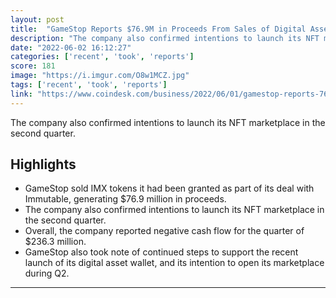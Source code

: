 ```yaml
---
layout: post
title:  "GameStop Reports $76.9M in Proceeds From Sales of Digital Assets in First Quarter"
description: "The company also confirmed intentions to launch its NFT marketplace in the second quarter."
date: "2022-06-02 16:12:27"
categories: ['recent', 'took', 'reports']
score: 181
image: "https://i.imgur.com/O8w1MCZ.jpg"
tags: ['recent', 'took', 'reports']
link: "https://www.coindesk.com/business/2022/06/01/gamestop-reports-769m-in-proceeds-from-sales-of-digital-assets-in-first-quarter/"
---
```


The company also confirmed intentions to launch its NFT marketplace in the second quarter.

## Highlights

- GameStop sold IMX tokens it had been granted as part of its deal with Immutable, generating $76.9 million in proceeds.
- The company also confirmed intentions to launch its NFT marketplace in the second quarter.
- Overall, the company reported negative cash flow for the quarter of $236.3 million.
- GameStop also took note of continued steps to support the recent launch of its digital asset wallet, and its intention to open its marketplace during Q2.

---
